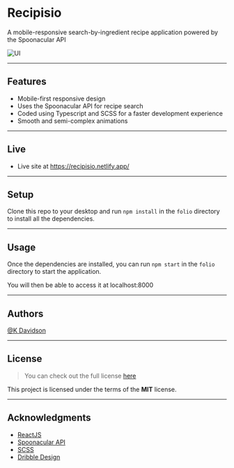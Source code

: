 # Recipisio

A mobile-responsive search-by-ingredient recipe application powered by the Spoonacular API

![UI](https://i.postimg.cc/Pf9XJH2S/ezgif-com-gif-maker-7.gif)

---

## Features

-   Mobile-first responsive design
-   Uses the Spoonacular API for recipe search
-   Coded using Typescript and SCSS for a faster development experience
-   Smooth and semi-complex animations

---

## Live

-   Live site at https://recipisio.netlify.app/

---

## Setup

Clone this repo to your desktop and run `npm install` in the `folio` directory to install all the dependencies.

---

## Usage

Once the dependencies are installed, you can run `npm start` in the `folio` directory to start the application.

You will then be able to access it at localhost:8000

---

## Authors

[@K Davidson](mailto:kaushdavidson@icloud.com)

---

## License

> You can check out the full license [here](LICENSE)

This project is licensed under the terms of the **MIT** license.

---

## Acknowledgments

-   [ReactJS](https://reactjs.org/docs/getting-started.html)
-   [Spoonacular API](https://spoonacular.com/food-api/docs)
-   [SCSS](https://sass-lang.com/documentation)
-   [Dribble Design](https://dribbble.com/shots/18131616-Recipe-Search-App)
